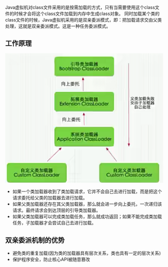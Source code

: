 Java虚拟机对class文件采用的是按需加载的方式，只有当需要使用这个class文件的时候才会将这个class文件加载到内存中生成class对象。
同时加载某个类的class文件的时候，Java虚拟机采用的是双亲委派模式，即：把加载请求交由父类处理，这就是双亲委派模式。这是一种任务委派模式。


## 工作原理
![双亲委派加载示例图.png](..%2Fimages%2F01-%E7%B1%BB%E5%8A%A0%E8%BD%BD%E5%AD%90%E7%B3%BB%E7%BB%9F%2F%E5%8F%8C%E4%BA%B2%E5%A7%94%E6%B4%BE%E5%8A%A0%E8%BD%BD%E7%A4%BA%E4%BE%8B%E5%9B%BE.png)

- 如果一个类加载器收到了类加载请求，它并不会自己去进行加载，而是把这个请求委托给父类的加载器去进行加载。
- 如果父类加载器还存在其父类加载器，那么就会进一步向上委托，一次递归该请求。最终请求会到达顶层的引导类加载器。
- 如果父类加载器可以完成类加载任务，那么就成功返回；如果不能完成类加载任务，子加载器才会尝试自己去进行加载。

## 双亲委派机制的优势
- 避免类的重复加载(因为类的加载器具有层次关系，类也具有一定的层次关系)
- 保护程序安全，防止核心API被随意篡改